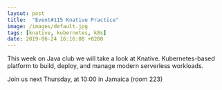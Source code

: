 ```yaml
---
layout: post
title:  "Event#115 Knative Practice"
image: /images/default.jpg
tags: [knative, kubernetes, k8s]
date: 2019-06-24 16:16:00 +0200
---
```


This week on Java club we will take a look at Knative. Kubernetes-based platform to build, deploy, and manage modern serverless workloads.[]()

Join us next Thursday, at 10:00 in Jamaica (room 223)